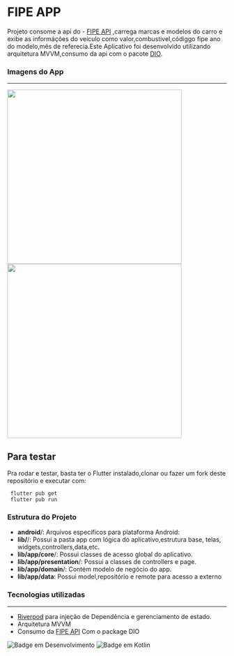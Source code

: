 # FIPE APP

Projeto consome a api do - [FIPE API](https://deividfortuna.github.io/fipe/?ref=public_apis&utm_medium=website) ,carrega marcas e modelos do carro e exibe as informáções do veículo como valor,combustivel,códiggo fipe ano do modelo,mês de referecia.Este Aplicativo foi desenvolvido utilizando arquitetura MVVM,consumo da api com o pacote [DIO](https://pub.dev/packages/dio).

### Imagens do App

---
<img src="https://github.com/user-attachments/assets/b2c13616-a28d-4636-b6c4-1e834c122c98" height="400em">
<img src="https://github.com/user-attachments/assets/986737c4-bf27-4a43-a39d-1802c9194ac6" height="400em">






## Para testar
   <p>
 Pra rodar e testar, basta ter o Flutter instalado,clonar ou fazer um fork deste repositório e executar com:
</p>

```
 flutter pub get
 flutter pub run
```
### Estrutura do Projeto
 *  **android**/: Arquivos específicos para plataforma Android:
 *  **lib/**/: Possui a pasta app com lógica do aplicativo,estrutura base, telas, widgets,controllers,data,etc.
 *  **lib/app/core**/: Possui classes de acesso global do aplicativo.
 *  **lib/app/presentation**/: Possui a classes de controllers e page.
 *  **lib/app/domain**/: Contém modelo de negócio do app.
 *  **lib/app/data**: Possui model,repositório e remote para acesso a externo

 ### Tecnologias utilizadas
 ---
 * [Riverpod](https://pub.dev/packages/riverpod) para injeção de Dependência e gerenciamento de estado.
 * Arquitetura MVVM
 * Consumo da [FIPE API](https://deividfortuna.github.io/fipe/?ref=public_apis&utm_medium=website) Com o package DIO   
   
![Badge em Desenvolvimento](http://img.shields.io/static/v1?label=STATUS&message=EM%20DESENVOLVIMENTO&color=GREEN&style=for-the-badge)
![Badge em Kotlin](http://img.shields.io/static/v1?label=LENGUAGE&message=%20DART&color=BLUEN&style=for-the-badge)





